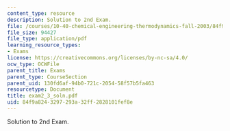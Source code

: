 ```yaml
---
content_type: resource
description: Solution to 2nd Exam.
file: /courses/10-40-chemical-engineering-thermodynamics-fall-2003/84f9a8243297293a32ff2828101fef8e_exam2_3_soln.pdf
file_size: 94427
file_type: application/pdf
learning_resource_types:
- Exams
license: https://creativecommons.org/licenses/by-nc-sa/4.0/
ocw_type: OCWFile
parent_title: Exams
parent_type: CourseSection
parent_uid: 130fd6af-94b0-721c-2054-58f57b5fa463
resourcetype: Document
title: exam2_3_soln.pdf
uid: 84f9a824-3297-293a-32ff-2828101fef8e
---
```

Solution to 2nd Exam.